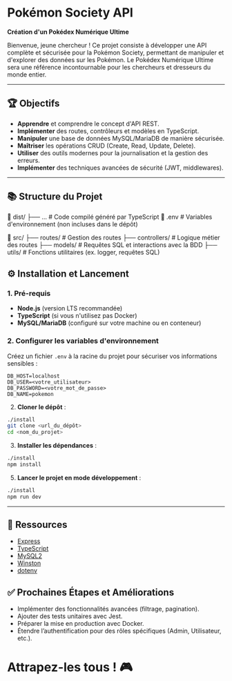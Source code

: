 # Pokémon Society API

**Création d'un Pokédex Numérique Ultime**

Bienvenue, jeune chercheur ! Ce projet consiste à développer une API complète et sécurisée pour la Pokémon Society, permettant de manipuler et d'explorer des données sur les Pokémon. Le Pokédex Numérique Ultime sera une référence incontournable pour les chercheurs et dresseurs du monde entier.

---

## 🏆 Objectifs

- **Apprendre** et comprendre le concept d'API REST.
- **Implémenter** des routes, contrôleurs et modèles en TypeScript.
- **Manipuler** une base de données MySQL/MariaDB de manière sécurisée.
- **Maîtriser** les opérations CRUD (Create, Read, Update, Delete).
- **Utiliser** des outils modernes pour la journalisation et la gestion des erreurs.
- **Implémenter** des techniques avancées de sécurité (JWT, middlewares).

---

## 📚 Structure du Projet

📂 dist/
├── ... # Code compilé généré par TypeScript
📄 .env # Variables d'environnement (non incluses dans le dépôt)

📂 src/ 
├── routes/ # Gestion des routes
├── controllers/ # Logique métier des routes
├── models/ # Requêtes SQL et interactions avec la BDD
├── utils/ # Fonctions utilitaires (ex. logger, requêtes SQL)

## ⚙️ Installation et Lancement

### 1. **Pré-requis**
- **Node.js** (version LTS recommandée)
- **TypeScript** (si vous n'utilisez pas Docker)
- **MySQL/MariaDB** (configuré sur votre machine ou en conteneur)

### 2. **Configurer les variables d'environnement**
Créez un fichier `.env` à la racine du projet pour sécuriser vos informations sensibles :
```env
DB_HOST=localhost
DB_USER=<votre_utilisateur>
DB_PASSWORD=<votre_mot_de_passe>
DB_NAME=pokemon
```

2. **Cloner le dépôt** :
```bash
./install
git clone <url_du_dépôt>
cd <nom_du_projet>
```

3. **Installer les dépendances** :
```bash
./install
npm install
```
5. **Lancer le projet en mode développement** :
```bash
./install
npm run dev
```

---

## 🌟 Ressources
- [Express](https://expressjs.com/)
- [TypeScript](https://www.typescriptlang.org/)
- [MySQL2](https://github.com/sidorares/node-mysql2)
- [Winston](https://github.com/winstonjs/winston)
- [dotenv](https://github.com/motdotla/dotenv)


## ✅ Prochaines Étapes et Améliorations
- Implémenter des fonctionnalités avancées (filtrage, pagination).
- Ajouter des tests unitaires avec Jest.
- Préparer la mise en production avec Docker.
- Étendre l’authentification pour des rôles spécifiques (Admin, Utilisateur, etc.).

# Attrapez-les tous ! 🎮

